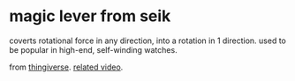 # magic lever from seik

coverts rotational force in any direction, into a rotation in 1 direction.
used to be popular in high-end, self-winding watches.

from [thingiverse](https://www.thingiverse.com/thing:6147373).
[related video](https://www.youtube.com/watch?v=Szt7XLVD2ng).
